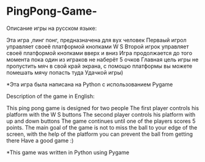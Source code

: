 # PingPong-Game-
Описание игры на русском языке:

Эта игра ,пинг понг, предназначена для вух человек
Перваый игрол управляет своеё платформой кнопками W S
Второй игрок управляет своеё платформой кнопками вверх и вниз
Игра продолжается до того момента пока один из играков не наберёт 5 очков 
Главная цель игры не пропустить мяч в свой край экрана, с помощю платформы вы можете помешать мячу попасть туда 
Удачкой игры)

*Эта игра была написана на Python с использованием Pygame

Description of the game in English:

This ping pong game is designed for two people
The first player controls his platform with the W S buttons
The second player controls his platform with up and down buttons
The game continues until one of the players scores 5 points. 
The main goal of the game is not to miss the ball to your edge of the screen, with the help of the platform you can prevent the ball from getting there
Have a good game :)

*This game was written in Python using Pygame
